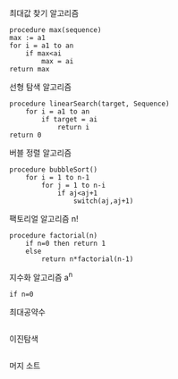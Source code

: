 최대값 찾기 알고리즘
```
procedure max(sequence)
max := a1
for i = a1 to an
	if max<ai
		max = ai
return max
```
선형 탐색 알고리즘
```
procedure linearSearch(target, Sequence)
	for i = a1 to an
		if target = ai
			return i
return 0
```
버블 정렬 알고리즘
```
procedure bubbleSort()
	for i = 1 to n-1
		for j = 1 to n-i
			if aj<aj+1
				switch(aj,aj+1)
```

팩토리얼 알고리즘 n!
```
procedure factorial(n)
	if n=0 then return 1
	else
		return n*factorial(n-1)
```
지수화 알고리즘 a<sup>n</sup>
```
if n=0
```
최대공약수
```

```
이진탐색
```

```
머지 소트
```

```